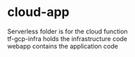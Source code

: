 # cloud-app

Serverless folder is for the cloud function \
tf-gcp-infra holds the infrastructure code \
webapp contains the application code 
